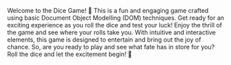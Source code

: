 Welcome to the Dice Game! 🎲
This is a fun and engaging game crafted using basic Document Object Modelling (DOM) techniques. Get ready for an exciting experience as you roll the dice and test your luck!
Enjoy the thrill of the game and see where your rolls take you. With intuitive and interactive elements, this game is designed to entertain and bring out the joy of chance.
So, are you ready to play and see what fate has in store for you? Roll the dice and let the excitement begin! 🌟
